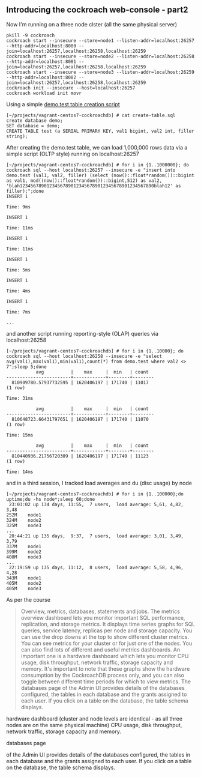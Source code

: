 ## Introducing the cockroach web-console - part2 


Now I'm running on a three node clster (all the same physical server)

```
pkill -9 cockroach
cockroach start --insecure --store=node1 --listen-addr=localhost:26257 --http-addr=localhost:8080 --join=localhost:26257,localhost:26258,localhost:26259
cockroach start --insecure --store=node2 --listen-addr=localhost:26258 --http-addr=localhost:8081 --join=localhost:26257,localhost:26258,localhost:26259
cockroach start --insecure --store=node3 --listen-addr=localhost:26259 --http-addr=localhost:8082 --join=localhost:26257,localhost:26258,localhost:26259
cockroach init --insecure --host=localhost:26257
cockroach workload init movr
```

Using a simple [demo.test table creation script](create-table.sql)

```
[~/projects/vagrant-centos7-cockroachdb] # cat create-table.sql
create database demo;
SET database = demo;
CREATE TABLE test (a SERIAL PRIMARY KEY, val1 bigint, val2 int, filler string);
```

After creating the demo.test table, we can load 1,000,000 rows data via a simple script (OLTP style) running on localhost:26257

```
[~/projects/vagrant-centos7-cockroachdb] # for i in {1..1000000}; do cockroach sql --host localhost:26257 --insecure -e "insert into demo.test (val1, val2, filler) (select (now()::float*random())::bigint as val1, mod((now()::float*random())::bigint,512) as val2, 'blah12345678901234567890123456789012345678901234567890blah12' as filler);";done
INSERT 1

Time: 9ms

INSERT 1

Time: 11ms

INSERT 1

Time: 11ms

INSERT 1

Time: 5ms

INSERT 1

Time: 4ms

INSERT 1

Time: 7ms

...
```


and another script running reporting-style (OLAP) queries via localhost:26258

```
[~/projects/vagrant-centos7-cockroachdb] # for i in {1..10000}; do cockroach sql --host localhost:26258 --insecure -e "select avg(val1),max(val1),min(val1),count(*) from demo.test where val2 <> 7";sleep 5;done
           avg          |    max     |  min   | count
------------------------+------------+--------+--------
  810909780.57937732595 | 1620406197 | 171740 | 11017
(1 row)

Time: 31ms

           avg          |    max     |  min   | count
------------------------+------------+--------+--------
  810648723.66431797651 | 1620406197 | 171740 | 11070
(1 row)

Time: 15ms

           avg          |    max     |  min   | count
------------------------+------------+--------+--------
  810440936.21756720309 | 1620406197 | 171740 | 11123
(1 row)

Time: 14ms
```
and in a third session, I tracked load averages and du (disc usage) by node 
```
[~/projects/vagrant-centos7-cockroachdb] # for i in {1..100000};do uptime;du -hs node*;sleep 60;done
 23:03:02 up 134 days, 11:55,  7 users,  load average: 5,61, 4,82, 3,48
252M	node1
324M	node2
325M	node3
...
 20:44:21 up 135 days,  9:37,  7 users,  load average: 3,01, 3,49, 3,79
337M	node1
399M	node2
400M	node3
...
 22:19:59 up 135 days, 11:12,  8 users,  load average: 5,58, 4,96, 4,28
343M	node1
405M	node2
405M	node3
```


As per the course 

> Overview, metrics, databases, statements and jobs.
The metrics overview dashboard lets you monitor important SQL performance, replication, and storage metrics.
It displays time series graphs for SQL queries, service latency, replicas per node and storage capacity.
You can use the drop downs at the top to show different cluster metrics.
You can see metrics for your cluster or for just one of the nodes.
You can also find lots of different and useful metrics dashboards.
An important one is a hardware dashboard which lets you monitor CPU usage, disk throughput, network traffic, storage capacity and memory.
It's important to note that these graphs show the hardware consumption by the CockroachDB process only, and you can also toggle between different time periods for which to view metrics.
The databases page of the Admin UI provides details of the databases configured, the tables in each database and the grants assigned to each user.
If you click on a table on the database, the table schema displays.






hardware dashboard (cluster and node levels are identical - as all three nodes are on the same physical machine) CPU usage, disk throughput, network traffic, storage capacity and memory.


databases page 


of the Admin UI provides details of the databases configured, the tables in each database and the grants assigned to each user.
If you click on a table on the database, the table schema displays.

